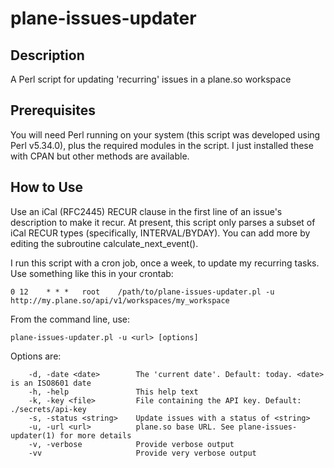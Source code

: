 # plane-issues-updater

## Description
A Perl script for updating 'recurring' issues in a plane.so workspace

## Prerequisites

You will need Perl running on your system (this script was developed using Perl v5.34.0), plus the required modules in the script.
I just installed these with CPAN but other methods are available.

## How to Use

Use an iCal (RFC2445) RECUR clause in the first line of an issue's description to make it recur.
At present, this script only parses a subset of iCal RECUR types (specifically, INTERVAL/BYDAY).
You can add more by editing the subroutine calculate_next_event().

I run this script with a cron job, once a week, to update my recurring tasks.  Use something like this in your crontab:
```
0 12    * * *   root    /path/to/plane-issues-updater.pl -u http://my.plane.so/api/v1/workspaces/my_workspace
```

From the command line, use:
```
plane-issues-updater.pl -u <url> [options]
```

Options are: 
```
    -d, -date <date>        The 'current date'. Default: today. <date> is an ISO8601 date  
    -h, -help               This help text  
    -k, -key <file>         File containing the API key. Default: ./secrets/api-key  
    -s, -status <string>    Update issues with a status of <string>  
    -u, -url <url>          plane.so base URL. See plane-issues-updater(1) for more details  
    -v, -verbose            Provide verbose output  
    -vv                     Provide very verbose output
```
